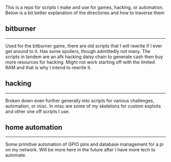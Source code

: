 This is a repo for scripts I make and use for games, hacking, or automation. Below is a bit better explanation of the directories and how to traverse them

## bitburner
___

Used for the bitburner game, there are old scripts that I will rewrite if I ever get around to it. Has some spoilers, though admittedly not many. The scripts in tandem are an afk hacking daisy chain to generate cash then buy more resources for hacking. Might not work starting off with the limited RAM and that is why I intend to rewrite it. 

## hacking
___

Broken down even further generally into scripts for various challenges, automation, or misc. In misc are some of my skeletons for custom exploits and other one off scripts I use.


## home automation
___

Some primitive automation of GPIO pins and database management for a pi on my network. Will be more here in the future after I have more tech to automate.